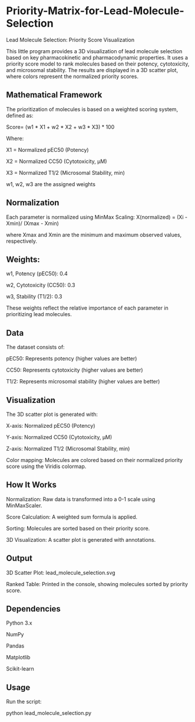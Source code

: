 # Priority-Matrix-for-Lead-Molecule-Selection
Lead Molecule Selection: Priority Score Visualization


This little program provides a 3D visualization of lead molecule selection based on key pharmacokinetic and pharmacodynamic properties. It uses a priority score model to rank molecules based on their potency, cytotoxicity, and microsomal stability. The results are displayed in a 3D scatter plot, where colors represent the normalized priority scores.

## Mathematical Framework

The prioritization of molecules is based on a weighted scoring system, defined as:

Score= (w1 * X1 + w2 * X2 + w3 * X3) * 100

Where:

X1 = Normalized pEC50 (Potency)

X2 = Normalized CC50 (Cytotoxicity, μM)

X3 = Normalized T1/2 (Microsomal Stability, min)


w1, w2, w3 are the assigned weights

## Normalization

Each parameter is normalized using MinMax Scaling: X(normalized) = (Xi - Xmin)/ (Xmax - Xmin)

where Xmax and Xmin are the minimum and maximum observed values, respectively.

## Weights:

w1, Potency (pEC50): 0.4

w2, Cytotoxicity (CC50): 0.3

w3, Stability (T1/2): 0.3


These weights reflect the relative importance of each parameter in prioritizing lead molecules.

## Data

The dataset consists of:

pEC50: Represents potency (higher values are better)

CC50: Represents cytotoxicity (higher values are better)

T1/2: Represents microsomal stability (higher values are better)


## Visualization

The 3D scatter plot is generated with:

X-axis: Normalized pEC50 (Potency)

Y-axis: Normalized CC50 (Cytotoxicity, μM)

Z-axis: Normalized T1/2 (Microsomal Stability, min)


Color mapping: Molecules are colored based on their normalized priority score using the Viridis colormap.

## How It Works

Normalization: Raw data is transformed into a 0-1 scale using MinMaxScaler.

Score Calculation: A weighted sum formula is applied.

Sorting: Molecules are sorted based on their priority score.

3D Visualization: A scatter plot is generated with annotations.


## Output

3D Scatter Plot: lead_molecule_selection.svg

Ranked Table: Printed in the console, showing molecules sorted by priority score.

## Dependencies

Python 3.x

NumPy

Pandas

Matplotlib

Scikit-learn


## Usage

Run the script:

python lead_molecule_selection.py
